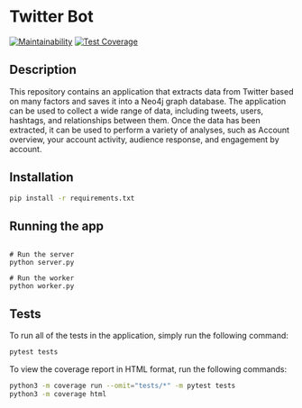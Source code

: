 # Twitter Bot

[![Maintainability](https://api.codeclimate.com/v1/badges/639841a044d5a068ede1/maintainability)](https://codeclimate.com/github/TogetherCrew/twitter-bot/maintainability)
[![Test Coverage](https://api.codeclimate.com/v1/badges/639841a044d5a068ede1/test_coverage)](https://codeclimate.com/github/TogetherCrew/twitter-bot/test_coverage)

## Description

This repository contains an application that extracts data from Twitter based on many factors and saves it into a Neo4j graph database. The application can be used to collect a wide range of data, including tweets, users, hashtags, and relationships between them. Once the data has been extracted, it can be used to perform a variety of analyses, such as Account overview, your account activity, audience response, and engagement by account.

## Installation

```bash
pip install -r requirements.txt
```

## Running the app

```

# Run the server 
python server.py

# Run the worker
python worker.py

```


## Tests

To run all of the tests in the application, simply run the following command:

```bash
pytest tests
```

To view the coverage report in HTML format, run the following commands:

```bash
python3 -m coverage run --omit="tests/*" -m pytest tests
python3 -m coverage html
```
